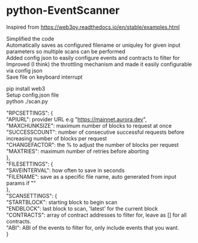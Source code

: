 # python-EventScanner

Inspired from https://web3py.readthedocs.io/en/stable/examples.html

Simplified the code  
Automatically saves as configured filename or uniquley for given input parameters so multiple scans can be performed  
Added config json to easily configure events and contracts to filter for  
Improved (I think) the throttling mechanism and made it easily configurable via config json  
Save file on keyboard interrupt

pip install web3  
Setup config.json file  
python ./scan.py

"RPCSETTINGS": {  
"APIURL": provider URL e.g "https://mainnet.aurora.dev",  
"MAXCHUNKSIZE": maximum number of blocks to request at once  
"SUCCESSCOUNT": number of consecutive successful requests before increasing number of blocks per request  
"CHANGEFACTOR": the % to adjust the number of blocks per request  
"MAXTRIES": maximum number of retries before aborting  
},  
"FILESETTINGS": {  
"SAVEINTERVAL": how often to save in seconds  
"FILENAME": save as a specific file name, auto generated from input params if ""  
},  
"SCANSETTINGS": {  
"STARTBLOCK": starting block to begin scan  
"ENDBLOCK": last block to scan, 'latest' for the current block  
"CONTRACTS": array of contract addresses to filter for, leave as [] for all contracts.  
"ABI": ABI of the events to filter for, only include events that you want.  
}
